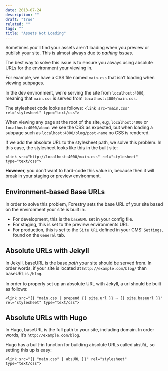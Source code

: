 ```yaml
---
date: 2013-07-24
description: ""
draft: "true"
related: ""
tags: ""
title: "Assets Not Loading"
---
```

Sometimes you’ll find your assets aren’t loading when you preview or publish your site. This is almost always due to *pathing issues*.

The best way to solve this issue is to ensure you always using absolute URLs for the environment your viewing in.

For example, we have a CSS file named `main.css` that isn’t loading when viewing subpages.

In the dev environment, we’re serving the site from `localhost:4000`, meaning that `main.css` is served from `localhost:4000/main.css`.

The stylesheet code looks as follows:
`<link src="main.css" rel="stylesheet" type="text/css">`

When viewing any page at the root of the site, e.g, `localhost:4000` or `localhost:4000/about` we see the CSS as expected, but when loading a subpage such as `localhost:4000/blog/post-name` no CSS is rendered.

If we add the absolute URL to the stylesheet path, we solve this problem. In this case, the stylesheet looks like this in the built site:

`<link src="http://localhost:4000/main.css" rel="stylesheet" type="text/css">`

**However,** you don’t want to hard-code this value in, because then it will break in your staging or preview environment.

## Environment-based Base URLs
In order to solve this problem, Forestry sets the base URL of your site based on the environment your site is built in.

* For development, this is the `baseURL` set in your config file.
* For staging, this is set to the preview environments URL.
* For production, this is set to the `Site URL` defined in your CMS’ `Settings`, found on the `General` tab.

## Absolute URLs with Jekyll
In Jekyll, baseURL is the base *path* your site should be served from. In order words, if your site is located at `http://example.com/blog/` than baseURL is `/blog`.

In order to properly set up an absolute URL with Jekyll, a url should be built as follows:

`<link src="{{ "main.css | prepend {{ site.url }} ~ {{ site.baseurl }}" rel="stylesheet" type="text/css">`

## Absolute URLs with Hugo
In Hugo, baseURL is the full path to your site, including domain. In order words, it’s `http://example.com/blog`.

Hugo has a built-in function for building absolute URLs called `absURL`, so setting this up is easy:

`<link src="{{ "main.css" | absURL }}" rel="stylesheet" type="text/css">`